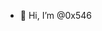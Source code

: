 - 👋 Hi, I’m @0x546
<!---
0x546/0x546 is a ✨ special ✨ repository because its `README.md` (this file) appears on your GitHub profile.
You can click the Preview link to take a look at your changes.
--->
